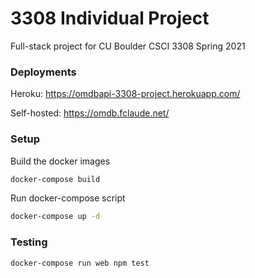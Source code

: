 # 3308 Individual Project
Full-stack project for CU Boulder CSCI 3308 Spring 2021

### Deployments
Heroku: https://omdbapi-3308-project.herokuapp.com/

Self-hosted: https://omdb.fclaude.net/

### Setup

Build the docker images
```bash
docker-compose build
```

Run docker-compose script
```bash
docker-compose up -d
```

### Testing
```bash
docker-compose run web npm test
```

